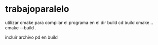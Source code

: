 # trabajoparalelo

utilizar cmake para compilar el programa en el dir build
cd build
cmake ..
cmake --build .

incluir archivo pd en build
